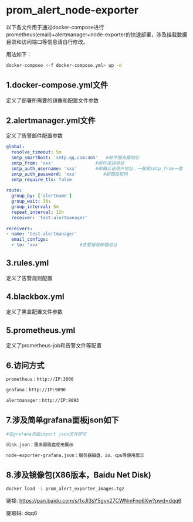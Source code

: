 # prom_alert_node-exporter

以下各文件用于通过docker-compose进行prometheus(email)+alertmanager+node-exporter的快速部署，涉及挂载数据目录和访问端口等信息请自行修改。

用法如下：

```sh
docker-compose <-f docker-compose.yml> up -d
```

## 1.docker-compose.yml文件

定义了部署所需要的镜像和配置文件参数

## 2.alertmanager.yml文件

定义了告警邮件配置参数

```yaml
global:
  resolve_timeout: 5m
  smtp_smarthost: 'smtp.qq.com:465'   #邮件服务器地址
  smtp_from: 'xxx'                #邮件发送地址
  smtp_auth_username: 'xxx'       #邮箱认证用户地址，一般和smtp_from一致
  smtp_auth_password: 'xxx'          #邮箱授权码
  smtp_require_tls: false
 
route:
  group_by: ['alertname']
  group_wait: 30s
  group_interval: 5m
  repeat_interval: 12h
  receiver: 'test-alertmanager'
 
receivers:
- name: 'test-alertmanager'
  email_configs:
  - to: 'xxx'               #告警接收邮箱地址
```



## 3.rules.yml

定义了告警规则配置

## 4.blackbox.yml

定义了黑盒配置文件参数

## 5.prometheus.yml

定义了prometheus-job和告警文件等配置

## 6.访问方式

```sh
prometheus：http://IP:3000

grafana：http://IP:9090

alertmanager：http://IP:9093
```

## 7.涉及简单grafana面板json如下

```sh
#在grafana页面import json文件即可

disk.json：服务器磁盘使用展示

node-exporter-grafana.json：服务器磁盘、io、cpu等使用展示
```

## 8.涉及镜像包(X86版本，Baidu Net Disk)

```sh
docker load -i prom_alert_exporter_images.tgz
```

链接: https://pan.baidu.com/s/1xJI3sY5gvx27CWNmFno6Xw?pwd=dqq6 

提取码: dqq6